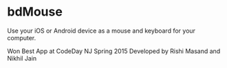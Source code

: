 # bdMouse
Use your iOS or Android device as a mouse and keyboard for your computer. 

Won Best App at CodeDay NJ Spring 2015
Developed by Rishi Masand and Nikhil Jain
